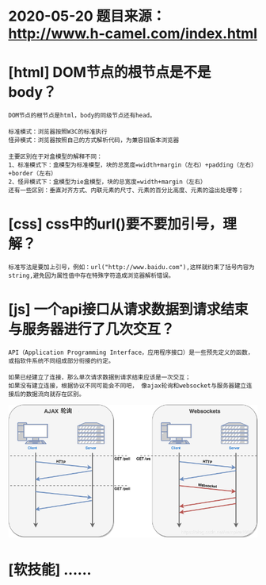 # 2020-05-20 题目来源：http://www.h-camel.com/index.html

# [html] DOM节点的根节点是不是body？
	
 	DOM节点的根节点是html，body的同级节点还有head。
	
	标准模式：浏览器按照W3C的标准执行
	怪异模式：浏览器按照自己的方式解析代码，为兼容旧版本浏览器

	主要区别在于对盒模型的解释不同：
	1、标准模式下：盒模型为标准模型，块的总宽度=width+margin（左右）+padding（左右）+border（左右）
	2、怪异模式下：盒模型为ie盒模型，块的总宽度=width+margin（左右）
	还有一些区别：垂直对齐方式、内联元素的尺寸、元素的百分比高度、元素的溢出处理等；

# [css] css中的url()要不要加引号，理解？
	
 	标准写法是要加上引号，例如：url("http://www.baidu.com"),这样就约束了括号内容为string,避免因为属性值中存在特殊字符造成浏览器解析错误。

# [js] 一个api接口从请求数据到请求结束与服务器进行了几次交互？
	 
 	API（Application Programming Interface，应用程序接口）是一些预先定义的函数，或指软件系统不同组成部分衔接的约定。
	
	如果已经建立了连接，那么单次请求数据到请求结束应该是一次交互；
	如果没有建立连接，根据协议不同可能会不同吧， 像ajax轮询和websocket与服务器建立连接后的数据流向就存在区别。
![](files/apiflue.png)

# [软技能] ...... 
	
 